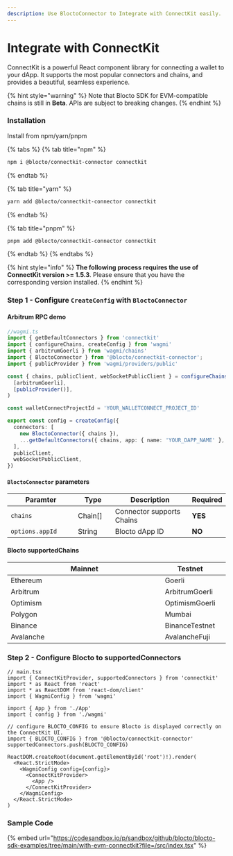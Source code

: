 ```yaml
---
description: Use BloctoConnector to Integrate with ConnectKit easily.
---
```


# Integrate with ConnectKit

ConnectKit is a powerful React component library for connecting a wallet to your dApp. It supports the most popular connectors and chains, and provides a beautiful, seamless experience.

{% hint style="warning" %}
Note that Blocto SDK for EVM-compatible chains is still in **Beta**. APIs are subject to breaking changes.
{% endhint %}

### Installation

Install from npm/yarn/pnpm

{% tabs %}
{% tab title="npm" %}
```bash
npm i @blocto/connectkit-connector connectkit
```
{% endtab %}

{% tab title="yarn" %}
```bash
yarn add @blocto/connectkit-connector connectkit
```
{% endtab %}

{% tab title="pnpm" %}
```bash
pnpm add @blocto/connectkit-connector connectkit
```
{% endtab %}
{% endtabs %}

{% hint style="info" %}
**The following process requires the use of ConnectKit version >= 1.5.3**. Please ensure that you have the corresponding version installed.
{% endhint %}

### Step 1 - Configure `CreateConfig` with `BloctoConnector`

#### Arbitrum RPC demo

```typescript
//wagmi.ts
import { getDefaultConnectors } from 'connectkit'
import { configureChains, createConfig } from 'wagmi'
import { arbitrumGoerli } from 'wagmi/chains'
import { BloctoConnector } from '@blocto/connectkit-connector';
import { publicProvider } from 'wagmi/providers/public'

const { chains, publicClient, webSocketPublicClient } = configureChains(
  [arbitrumGoerli],
  [publicProvider()],
)

const walletConnectProjectId = 'YOUR_WALLETCONNECT_PROJECT_ID'

export const config = createConfig({
  connectors: [
    new BloctoConnector({ chains }),
    ...getDefaultConnectors({ chains, app: { name: 'YOUR_DAPP_NAME' }, walletConnectProjectId }),
  ],
  publicClient,
  webSocketPublicClient,
})
```

#### `BloctoConnector` parameters

<table><thead><tr><th width="211">Paramter</th><th width="100">Type</th><th width="318">Description</th><th>Required</th></tr></thead><tbody><tr><td><code>chains</code></td><td>Chain[]</td><td>Connector supports Chains</td><td><strong>YES</strong></td></tr><tr><td><code>options.appId</code></td><td>String</td><td>Blocto dApp ID</td><td><strong>NO</strong></td></tr></tbody></table>

#### Blocto supportedChains

<table><thead><tr><th width="373">Mainnet</th><th>Testnet</th><th data-hidden></th></tr></thead><tbody><tr><td>Ethereum</td><td>Goerli</td><td></td></tr><tr><td>Arbitrum</td><td>ArbitrumGoerli</td><td></td></tr><tr><td>Optimism</td><td>OptimismGoerli</td><td></td></tr><tr><td>Polygon</td><td>Mumbai</td><td></td></tr><tr><td>Binance</td><td>BinanceTestnet</td><td></td></tr><tr><td>Avalanche</td><td>AvalancheFuji</td><td></td></tr></tbody></table>

### Step 2 - Configure Blocto to supportedConnectors

```tsx
// main.tsx
import { ConnectKitProvider, supportedConnectors } from 'connectkit'
import * as React from 'react'
import * as ReactDOM from 'react-dom/client'
import { WagmiConfig } from 'wagmi'

import { App } from './App'
import { config } from './wagmi'

// configure BLOCTO_CONFIG to ensure Blocto is displayed correctly on the ConnectKit UI.
import { BLOCTO_CONFIG } from '@blocto/connectkit-connector'
supportedConnectors.push(BLOCTO_CONFIG)

ReactDOM.createRoot(document.getElementById('root')!).render(
  <React.StrictMode>
    <WagmiConfig config={config}>
      <ConnectKitProvider>
        <App />
      </ConnectKitProvider>
    </WagmiConfig>
  </React.StrictMode>
)
```

### Sample Code

{% embed url="https://codesandbox.io/p/sandbox/github/blocto/blocto-sdk-examples/tree/main/with-evm-connectkit?file=/src/index.tsx" %}
